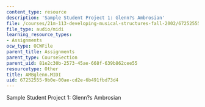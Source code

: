 ```yaml
---
content_type: resource
description: 'Sample Student Project 1: Glenn?s Ambrosian'
file: /courses/21m-113-developing-musical-structures-fall-2002/672525559b0e00aecd2e6b491fbd73d4_AMBglenn.MIDI
file_type: audio/midi
learning_resource_types:
- Assignments
ocw_type: OCWFile
parent_title: Assignments
parent_type: CourseSection
parent_uid: 81e2c30b-2573-45ae-668f-639b862cee55
resourcetype: Other
title: AMBglenn.MIDI
uid: 67252555-9b0e-00ae-cd2e-6b491fbd73d4
---
```

Sample Student Project 1: Glenn?s Ambrosian

